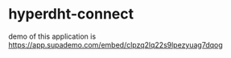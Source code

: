 # hyperdht-connect


demo of this application is 
https://app.supademo.com/embed/clpzq2lq22s9lpezyuag7dqog
